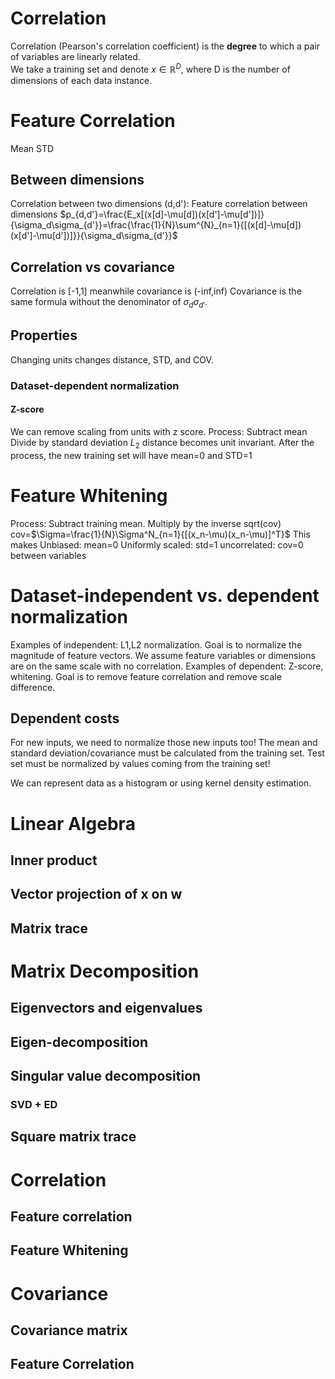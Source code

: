 # Correlation
Correlation (Pearson's correlation coefficient) is the __degree__ to which a pair of variables are linearly related.  
We take a training set and denote $x\in \mathbb{R}^D$, where D is the number of dimensions of each data instance. 
# Feature Correlation

Mean
STD
## Between dimensions
Correlation between two dimensions (d,d'):
Feature correlation between dimensions
$p_{d,d'}=\frac{E_x[(x[d]-\mu[d])(x[d']-\mu[d'])]}{\sigma_d\sigma_{d'}}=\frac{\frac{1}{N}\sum^{N}_{n=1}{[(x[d]-\mu[d])(x[d']-\mu[d'])]}}{\sigma_d\sigma_{d'}}$
## Correlation vs covariance
Correlation is [-1,1] meanwhile covariance is (-inf,inf)
Covariance is the same formula without the denominator of $\sigma_d\sigma_{d'}$. 
## Properties

Changing units changes distance, STD, and COV. 
### Dataset-dependent normalization

#### Z-score
We can remove scaling from units with z score. Process:
Subtract mean
Divide by standard deviation
$L_2$ distance becomes unit invariant.
After the process, the new training set will have mean=0 and STD=1
# Feature Whitening
Process:
Subtract training mean. 
Multiply by the inverse sqrt(cov)
cov=$\Sigma=\frac{1}{N}\Sigma^N_{n=1}{[(x_n-\mu)(x_n-\mu)]^T}$
This makes
Unbiased: mean=0
Uniformly scaled: std=1
uncorrelated: cov=0 between variables
# Dataset-independent vs. dependent normalization
Examples of independent: L1,L2 normalization. Goal is to normalize the magnitude of feature vectors. We assume feature variables or dimensions are on the same scale with no correlation. 
Examples of dependent: Z-score, whitening. Goal is to remove feature correlation and remove scale difference. 
## Dependent costs
For new inputs, we need to normalize those new inputs too! The mean and standard deviation/covariance must be calculated from the training set. Test set must be normalized by values coming from the training set!

We can represent data as a histogram or using kernel density estimation. 
# Linear Algebra

## Inner product

## Vector projection of x on w

## Matrix trace

# Matrix Decomposition

##  Eigenvectors and eigenvalues

## Eigen-decomposition

## Singular value decomposition

###  SVD + ED

## Square matrix trace

# Correlation

## Feature correlation

## Feature Whitening

# Covariance

## Covariance matrix

## Feature Correlation